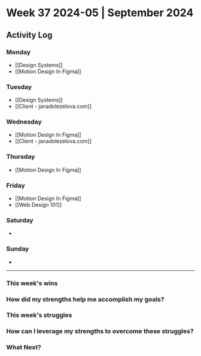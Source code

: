 # Week 37 2024-05 | September 2024


## Activity Log

### Monday
- [[Design Systems]]
- [[Motion Design In Figma]]

### Tuesday
- [[Design Systems]]
- [[Client - janadolezelova.com]]

### Wednesday
- [[Motion Design In Figma]]
- [[Client - janadolezelova.com]]

### Thursday
- [[Motion Design In Figma]]

### Friday
- [[Motion Design In Figma]]
- [[Web Design 101]]

### Saturday
- 

### Sunday
- 



---

### This week's wins


### How did my strengths help me accomplish my goals?



### This week's struggles



### How can I leverage my strengths to overcome these struggles?



### What Next?
